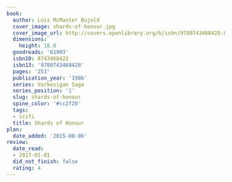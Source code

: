 ```yaml
---
book:
  author: Lois McMaster Bujold
  cover_image: shards-of-honour.jpg
  cover_image_url: http://covers.openlibrary.org/b/isbn/9780743468428-L.jpg
  dimensions:
    height: 18.0
  goodreads: '61903'
  isbn10: 0743468422
  isbn13: '9780743468428'
  pages: '253'
  publication_year: '1986'
  series: Vorkosigan Saga
  series_position: '1'
  slug: shards-of-honour
  spine_color: '#cc2f20'
  tags:
  - scifi
  title: Shards of Honour
plan:
  date_added: '2015-08-06'
review:
  date_read:
  - 2017-01-01
  did_not_finish: false
  rating: 4
---
```

